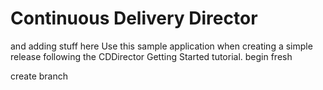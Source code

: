# Continuous Delivery Director
and adding stuff here
Use this sample application when creating a simple release following the CDDirector Getting Started tutorial.
begin fresh

create branch





